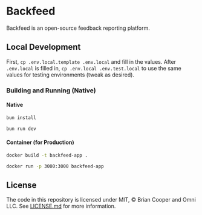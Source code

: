 # Backfeed

Backfeed is an open-source feedback reporting platform.

## Local Development

First, `cp .env.local.template .env.local` and fill in the values. After `.env.local` is filled in, `cp .env.local .env.test.local` to use the same values for testing environments (tweak as desired).

### Building and Running (Native)

#### Native

```sh
bun install
```

```sh
bun run dev
```

#### Container (for Production)

```sh
docker build -t backfeed-app .
```

```sh
docker run -p 3000:3000 backfeed-app
```

## License

The code in this repository is licensed under MIT, &copy; Brian Cooper and Omni LLC. See [LICENSE.md](LICENSE.md) for more information.
